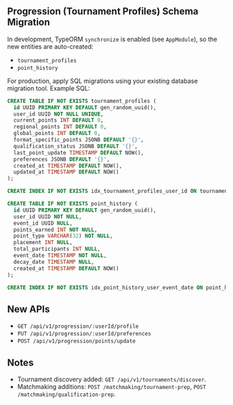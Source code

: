 ## Progression (Tournament Profiles) Schema Migration

In development, TypeORM `synchronize` is enabled (see `AppModule`), so the new entities are auto-created:

- `tournament_profiles`
- `point_history`

For production, apply SQL migrations using your existing database migration tool. Example SQL:

```sql
CREATE TABLE IF NOT EXISTS tournament_profiles (
  id UUID PRIMARY KEY DEFAULT gen_random_uuid(),
  user_id UUID NOT NULL UNIQUE,
  current_points INT DEFAULT 0,
  regional_points INT DEFAULT 0,
  global_points INT DEFAULT 0,
  format_specific_points JSONB DEFAULT '{}',
  qualification_status JSONB DEFAULT '{}',
  last_point_update TIMESTAMP DEFAULT NOW(),
  preferences JSONB DEFAULT '{}',
  created_at TIMESTAMP DEFAULT NOW(),
  updated_at TIMESTAMP DEFAULT NOW()
);

CREATE INDEX IF NOT EXISTS idx_tournament_profiles_user_id ON tournament_profiles(user_id);

CREATE TABLE IF NOT EXISTS point_history (
  id UUID PRIMARY KEY DEFAULT gen_random_uuid(),
  user_id UUID NOT NULL,
  event_id UUID NULL,
  points_earned INT NOT NULL,
  point_type VARCHAR(32) NOT NULL,
  placement INT NULL,
  total_participants INT NULL,
  event_date TIMESTAMP NOT NULL,
  decay_date TIMESTAMP NULL,
  created_at TIMESTAMP DEFAULT NOW()
);

CREATE INDEX IF NOT EXISTS idx_point_history_user_event_date ON point_history(user_id, event_date);
```

## New APIs

- `GET /api/v1/progression/:userId/profile`
- `PUT /api/v1/progression/:userId/preferences`
- `POST /api/v1/progression/points/update`

## Notes

- Tournament discovery added: `GET /api/v1/tournaments/discover`.
- Matchmaking additions: `POST /matchmaking/tournament-prep`, `POST /matchmaking/qualification-prep`.

